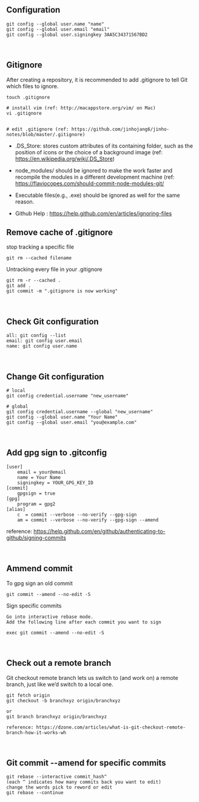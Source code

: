 ## Configuration
```
git config --global user.name "name"
git config --global user.email "email"
git config --global user.signingkey 3AA5C34371567BD2
```

<br/>

## Gitignore

After creating a repository, it is recommended to add .gitignore to tell Git which files to ignore.

```
touch .gitignore

# install vim (ref: http://macappstore.org/vim/ on Mac)
vi .gitignore


# edit .gitignore (ref: https://github.com/jinhojang6/jinho-notes/blob/master/.gitignore)
```

- .DS_Store: stores custom attributes of its containing folder, such as the position of icons or the choice of a background image (ref: https://en.wikipedia.org/wiki/.DS_Store)

- node_modules/ should be ignored to make the work faster and recompile the modules in a different development machine (ref: https://flaviocopes.com/should-commit-node-modules-git/

- Executable files(e.g., .exe) should be ignored as well for the same reason.

- Github Help : https://help.github.com/en/articles/ignoring-files

## Remove cache of .gitignore
stop tracking a specific file
```
git rm --cached filename
```

Untracking every file in your .gitignore
```
git rm -r --cached .
git add .
git commit -m ".gitignore is now working"
```

<br/>

## Check Git configuration
```
all: git config --list
email: git config user.email
name: git config user.name
```

<br/>

## Change Git configuration
```
# local
git config credential.username "new_username"

# global
git config credential.username --global "new_username"
git config --global user.name "Your Name"
git config --global user.email "you@example.com"
```

<br/>

## Add gpg sign to .gitconfig
```
[user]
    email = your@email
    name = Your Name
    signingkey = YOUR_GPG_KEY_ID
[commit]
    gpgsign = true
[gpg]
    program = gpg2
[alias]
    c  = commit --verbose --no-verify --gpg-sign 
    am = commit --verbose --no-verify --gpg-sign --amend
```
reference: https://help.github.com/en/github/authenticating-to-github/signing-commits

<br/>

## Ammend commit
To gpg sign an old commit

```
git commit --amend --no-edit -S
```

Sign specific commits
```
Go into interactive rebase mode.
Add the following line after each commit you want to sign

exec git commit --amend --no-edit -S
```

<br/>

## Check out a remote branch 
Git checkout remote branch lets us switch to (and work on) a remote branch, just like we’d switch to a local one.
```
git fetch origin
git checkout -b branchxyz origin/branchxyz

or 
git branch branchxyz origin/branchxyz

reference: https://dzone.com/articles/what-is-git-checkout-remote-branch-how-it-works-wh
```

<br/>

## Git commit --amend for specific commits
```
git rebase --interactive commit_hash^
(each ^ indicates how many commits back you want to edit)
change the words pick to reword or edit
git rebase --continue
```
